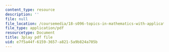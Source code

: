 ```yaml
---
content_type: resource
description: ''
file: null
file_location: /coursemedia/18-s096-topics-in-mathematics-with-applications-in-finance-fall-2013/e7f5a44f61593657a8215a9b824a705b_TnS8kI_KuJc.pdf
file_type: application/pdf
resourcetype: Document
title: 3play pdf file
uid: e7f5a44f-6159-3657-a821-5a9b824a705b
---
```

